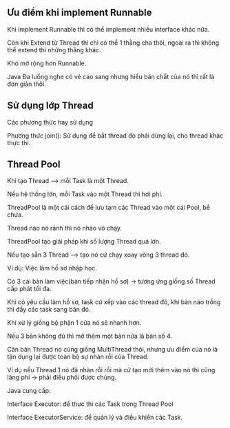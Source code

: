 
## Ưu điểm khi implement Runnable

Khi implement Runnable thì có thể implement nhiều interface khác nữa.

Còn khi Extend từ Thread thì chỉ có thể 1 thằng cha thôi, ngoài ra thì không thể extend thì những thằng khác.

Khó mở rộng hơn Runnable.

Java Đa luồng nghe có vẻ cao sang nhưng hiểu bản chất của nó thì rất là đơn giản thôi.

## Sử dụng lớp Thread

Các phương thức hay sử dụng

Phương thức join(): Sử dụng để bắt thread đó phải dừng lại, cho thread khác thực thi.

## Thread Pool

Khi tạo Thread --> mỗi Task là một Thread.

Nếu hệ thống lớn, mỗi Task vào một Thread thì hơi phí.

ThreadPool là một cái cách để lưu tạm các Thread vào một cái Pool, bể chứa.

Thread nào nó rảnh thì nó nhào vô chạy.

ThreadPool tạo giải pháp khi số lượng Thread quá lớn.

Nếu tạo sẵn 3 Thread --> tạo nó cứ chạy xoay vòng 3 thread đó.

Ví dụ: Việc làm hồ sơ nhập học.

Có 3 cái bàn làm việc(bàn tiếp nhận hồ sơ) -> tương ứng giống số Thread cấp phát tối đa.

Khi có yêu cầu làm hồ sơ, task cứ xếp vào các thread đó, khi bàn nào trồng thì đẩy các task sang bàn đó.

Khi xử lý giống bộ phận 1 cửa nó sẽ nhanh hơn.

Nếu 3 bàn không đủ thì mở thêm một bàn nữa là bàn số 4.

Căn bản Thread nó cũng giống MultiThread thôi, nhưng ưu điểm của nó là tận dụng lại được toàn bộ sự nhàn rỗi của Thread.

Ví dụ nếu Thread 1 nó đã nhàn rỗi rồi mà cứ tạo mới thêm vào nó thì cũng lãng phí -> phải điều phối được chúng.

Java cung cấp:

Interface Executor: để thực thi các Task trong Thread Pool

Interface ExecutorService: để quản lý và điều khiển các Task.



